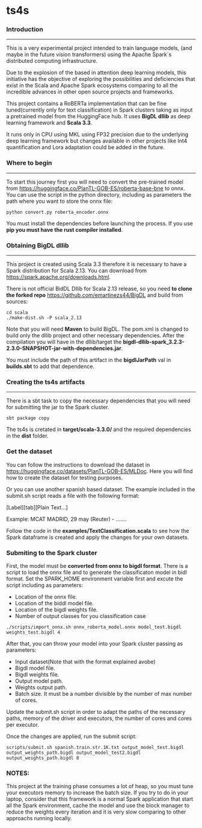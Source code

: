 # ts4s

### Introduction 
---
This is a very experimental project intended to train language models, (and maybe in the future vision transformers) using the Apache Spark´s distributed computing infrastructure.

Due to the explosion of the based in attention deep learning models, this initiative has the objective of exploring the possibilities and deficiencies that exist in the Scala and Apache Spark ecosystems comparing to all the incredible advances in other open source projects and frameworks.

This project contains a RoBERTa implementation that can be fine tuned(currently only for text classification) in Spark clusters taking as input a pretrained model from the HuggingFace hub. It uses **BigDL dllib** as deep learning framework and **Scala 3.3**.

It runs only in CPU using MKL using FP32 precision due to the underlying deep learning framework but changes available in other projects like Int4 quantification and Lora adaptation could be added in the future.

### Where to begin
---
To start this journey first you will need to convert the pre-trained model from https://huggingface.co/PlanTL-GOB-ES/roberta-base-bne to onnx. You can use the script in the python directory, including as parameters the path where you want to store the onnx file:

```
python convert.py roberta_encoder.onnx
```

You must install the dependencies before launching the process. If you use **pip you must have the rust compiler installed**.

### Obtaining BigDL dllib
---
This project is created using Scala 3.3 therefore it is necessary to have a Spark distribution for Scala 2.13. You can download from https://spark.apache.org/downloads.html.

 There is not official BidDL Dllib for Scala 2.13 release, so you need **to clone the forked repo** https://github.com/emartinezs44/BigDL and build from sources:

```
cd scala
./make-dist.sh -P scala_2.13
```

Note that you will need **Maven** to build BigDL. The pom.xml is changed to build only the dllib project and other necessary dependencies. After the compilation you will have in the dllib/target the **bigdl-dllib-spark_3.2.3-2.3.0-SNAPSHOT-jar-with-dependencies.jar**.

You must include the path of this artifact in the **bigdlJarPath** val in **builds.sbt** to add that dependence.

### Creating the ts4s artifacts
---
There is a sbt task to copy the necessary dependencies that you will need for submitting the jar to the Spark cluster.

```
sbt package copy
```
The ts4s is cretated in **target/scala-3.3.0/** and the required dependencies in the **dist** folder.

### Get the dataset
You can follow the instructions to download the dataset in https://huggingface.co/datasets/PlanTL-GOB-ES/MLDoc. Here you will find how to create the dataset for testing purposes.

Or you can use another spanish based dataset. The example included in the submit.sh script reads a file with the following format:

[Label][tab][Plain Text...]

Example:
MCAT	 MADRID, 29 may (Reuter) - .......

Follow the code in the **examples/TextClassification.scala** to see how the Spark dataframe is created and apply the changes for your own datasets.

### Submiting to the Spark cluster

First, the model must be **converted from onnx to bigdl format**. There is a script to load the onnx file and to generate the classificaton model in bidl format.  Set the SPARK_HOME environment variable first and excute the script including as parameters:
 - Location of the onnx file.
 - Location of the biddl model file.
 - Location of the bigdl weights file.
 - Number of output classes for you classification case
```
./scripts/import_onnx.sh onnx_roberta_model.onnx model_test.bigdl weights_test.bigdl 4
```

After that, you can throw your model into your Spark cluster passing as parameters:
- Input dataset(Note that with the format explained avobe)
- Bigdl model file.
- Bigdl weights file.
- Output model path.
- Weights output path.
- Batch size. It must be a number divisible by the number of max number of cores.

Update the submit.sh script in order to adapt the paths of the necessary paths, memory of the driver and executors, the number of cores and cores per executor.

Once the changes are applied, run the submit script:

```
scripts/submit.sh spanish.train.str.1K.txt output_model_test.bigdl output_weights_path.bigdl output_model_test2.bigdl output_weights_path.bigdl 8
```

### NOTES:

This project at the training phase consumes a lot of heap, so you must tune your executors memory to increase the batch size. If you try to do in your laptop, consider that this framework is a normal Spark application that start all the Spark environment, cache the model and use the block manager to reduce the weights every iteration and it is very slow comparing to other approachs running locally.